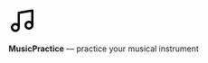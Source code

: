 ![MusicPractice](https://raw.githubusercontent.com/feathericons/feather/master/icons/music.svg?sanitize=true)

**MusicPractice** — practice your musical instrument
